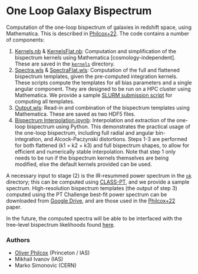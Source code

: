 # One Loop Galaxy Bispectrum
Computation of the one-loop bispectrum of galaxies in redshift space, using Mathematica. This is described in [Philcox+22](https://arxiv.org/abs/2206.02800). The code contains a number of components:
1. [Kernels.nb](Kernels.nb) \& [KernelsFlat.nb](KernelsFlat.nb): Computation and simplification of the bispectrum kernels using Mathematica [cosmology-independent]. These are saved in the [```kernels```](kernels/) directory.
2. [Spectra.wls](Spectra.wls) \& [SpectraFlat.wls](SpectraFlat.wls): Computation of the full and flattened bispectrum templates, given the pre-computed integration kernels. These scripts compute the templates for all bias parameters and a single angular component. They are designed to be run on a HPC cluster using Mathematica. We provide a sample [SLURM submission script](ComputeSpectra.slurm) for computing all templates.
3. [Output.wls](Output.wls): Read-in and combination of the bispectrum templates using Mathematica. These are saved as two HDF5 files.
4. [Bispectrum Interpolation.ipynb](Bispectrum%20Interpolation.ipynb): Interpolation and extraction of the one-loop bispectrum using Python. This demonstrates the practical usage of the one-loop bispectrum, including full radial and angular bin-integration, and Alcock-Paczynski distortions.
Steps 1-3 are performed for both flattened (k1 = k2 + k3) and full bispectrum shapes, to allow for efficient and numerically stable interpolation. Note that step 1 only needs to be run if the bispectrum kernels themselves are being modified, else the default kernels provided can be used.

A necessary input to stage (2) is the IR-resummed power spectrum in the [```pk```](pk/) directory; this can be computed using [CLASS-PT](https://github.com/michalychforever/CLASS-PT), and we provide a sample spectrum. High-resolution bispectrum templates (the output of step 3) computed using the PT Challenge best-fit power spectrum can be downloaded from [Google Drive](https://drive.google.com/drive/folders/1SVbW8oaMYxpCuLLlnd1dIcrg0vfp-wi_?usp=sharing), and are those used in the [Philcox+22](https://arxiv.org/abs/2206.02800) paper.

In the future, the computed spectra will be able to be interfaced with the tree-level bispectrum likelihoods found [here](https://github.com/oliverphilcox/full_shape_likelihoods). 

### Authors
- [Oliver Philcox](mailto:ohep2@cantab.ac.uk) (Princeton / IAS) 
- Mikhail Ivanov (IAS)
- Marko Simonovic (CERN)
